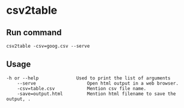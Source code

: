 # csv2table

## Run command 
`csv2table -csv=goog.csv --serve` 


## Usage 
```
-h or --help              Used to print the list of arguments
	--serve                   Open html output in a web browser.
	-csv=table.csv            Mention csv file name.
	-save=output.html         Mention html filename to save the output, .
```